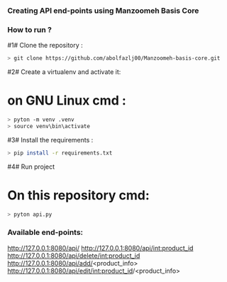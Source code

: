 ### Creating API end-points using Manzoomeh Basis Core
### How to run ?
#1# Clone the repository :
```bash
> git clone https://github.com/abolfazlj00/Manzoomeh-basis-core.git
```
#2# Create a virtualenv and activate it:
# on GNU Linux cmd : 
```bash
> pyton -m venv .venv
> source venv\bin\activate
```
#3# Install the requirements :
```bash
> pip install -r requirements.txt
```
#4# Run project
# On this repository cmd: 
```bash
> pyton api.py
```
### Available end-points:
http://127.0.0.1:8080/api/
http://127.0.0.1:8080/api/<int:product_id>
http://127.0.0.1:8080/api/delete/<int:product_id>
http://127.0.0.1:8080/api/add/<product_info>
http://127.0.0.1:8080/api/edit/<int:product_id>/<product_info>


